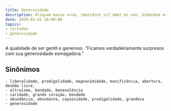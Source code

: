 ```yaml
---
title: Generosidade
description: Aliquam massa urna, imperdiet sit amet mi non, bibendum euismod est.
date: 2019-02-01 19:00:00
topics: 
- virtudes
- generosidade
---
```


A qualidade de ser gentil e generoso.
	"Ficamos verdadeiramente surpresos com sua generosidade esmagadora."

## Sinônimos
	- liberalidade, prodigalidade, magnanimidade, munificência, abertura, desmão livre, 
	- altruísmo, bondade, benevolência
	- caridade, grande coração, bondade
	- abundância, abundante, copiosidade, prodigalidade, grandeza
	- generosidade


